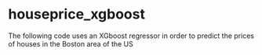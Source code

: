 # houseprice_xgboost
The following code uses an XGboost regressor in order to predict the prices of houses in the Boston area of the US

